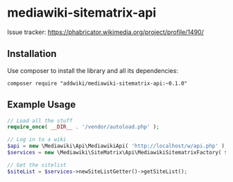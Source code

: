 mediawiki-sitematrix-api
==================

Issue tracker: https://phabricator.wikimedia.org/project/profile/1490/

## Installation

Use composer to install the library and all its dependencies:

    composer require "addwiki/mediawiki-sitematrix-api:~0.1.0"

## Example Usage

```php
// Load all the stuff
require_once( __DIR__ . '/vendor/autoload.php' );

// Log in to a wiki
$api = new \Mediawiki\Api\MediawikiApi( 'http://localhost/w/api.php' );
$services = new \Mediawiki\SiteMatrix\Api\MediawikiSitematrixFactory( $api );

// Get the sitelist
$siteList = $services->newSiteListGetter()->getSiteList();
```

